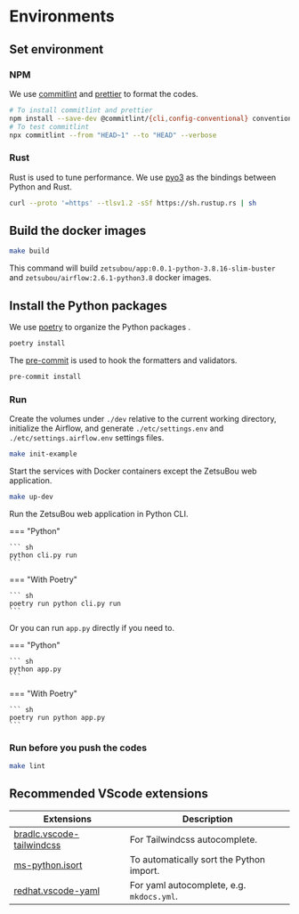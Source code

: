 # Environments

## Set environment

### NPM

We use [commitlint](https://github.com/conventional-changelog/commitlint) and
[prettier](https://github.com/prettier/prettier) to format the codes.

```sh
# To install commitlint and prettier
npm install --save-dev @commitlint/{cli,config-conventional} conventional-changelog prettier prettier-eslint
# To test commitlint
npx commitlint --from "HEAD~1" --to "HEAD" --verbose
```

### Rust

Rust is used to tune performance. We use [pyo3](https://github.com/PyO3/pyo3) as the
bindings between Python and Rust.

```sh
curl --proto '=https' --tlsv1.2 -sSf https://sh.rustup.rs | sh
```

## Build the docker images

```sh
make build
```

This command will build `zetsubou/app:0.0.1-python-3.8.16-slim-buster` and
`zetsubou/airflow:2.6.1-python3.8` docker images.

## Install the Python packages

We use [poetry](https://github.com/python-poetry/poetry) to organize the Python packages
.

```sh
poetry install
```

The [pre-commit](https://github.com/pre-commit/pre-commit) is used to hook the
formatters and validators.

```sh
pre-commit install
```

### Run

Create the volumes under `./dev` relative to the current working directory, initialize
the Airflow, and generate `./etc/settings.env` and `./etc/settings.airflow.env` settings
files.

```sh
make init-example
```

Start the services with Docker containers except the ZetsuBou web application.

```sh
make up-dev
```

Run the ZetsuBou web application in Python CLI.

=== "Python"

    ``` sh
    python cli.py run
    ```

=== "With Poetry"

    ``` sh
    poetry run python cli.py run
    ```

Or you can run `app.py` directly if you need to.

=== "Python"

    ``` sh
    python app.py
    ```

=== "With Poetry"

    ``` sh
    poetry run python app.py
    ```

### Run before you push the codes

```sh
make lint
```

## Recommended VScode extensions

| Extensions                                                                                                 | Description                               |
| ---------------------------------------------------------------------------------------------------------- | ----------------------------------------- |
| [bradlc.vscode-tailwindcss](https://marketplace.visualstudio.com/items?itemName=bradlc.vscode-tailwindcss) | For Tailwindcss autocomplete.             |
| [ms-python.isort](https://marketplace.visualstudio.com/items?itemName=ms-python.isort)                     | To automatically sort the Python import.  |
| [redhat.vscode-yaml](https://marketplace.visualstudio.com/items?itemName=redhat.vscode-yaml)               | For yaml autocomplete, e.g. `mkdocs.yml`. |
